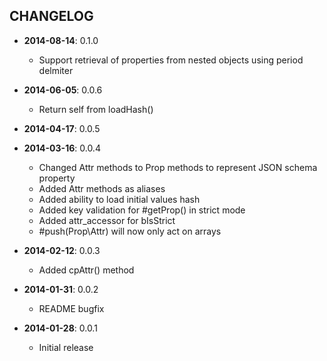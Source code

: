 CHANGELOG
---------
- **2014-08-14**: 0.1.0
  - Support retrieval of properties from nested objects using period delmiter

- **2014-06-05**: 0.0.6
  - Return self from loadHash()

- **2014-04-17**: 0.0.5

- **2014-03-16**: 0.0.4
  - Changed Attr methods to Prop methods to represent JSON schema property
  - Added Attr methods as aliases
  - Added ability to load initial values hash
  - Added key validation for #getProp() in strict mode
  - Added attr_accessor for bIsStrict
  - #push(Prop\Attr) will now only act on arrays

- **2014-02-12**: 0.0.3
  - Added cpAttr() method

- **2014-01-31**: 0.0.2
  - README bugfix

- **2014-01-28**: 0.0.1
  - Initial release